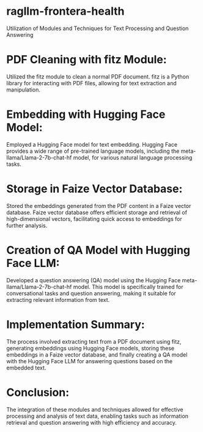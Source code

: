 # ragllm-frontera-health
Utilization of Modules and Techniques for Text Processing and Question Answering

# PDF Cleaning with fitz Module:

Utilized the fitz module to clean a normal PDF document.
fitz is a Python library for interacting with PDF files, allowing for text extraction and manipulation.
# Embedding with Hugging Face Model:

Employed a Hugging Face model for text embedding.
Hugging Face provides a wide range of pre-trained language models, including the meta-llama/Llama-2-7b-chat-hf model, for various natural language processing tasks.
# Storage in Faize Vector Database:

Stored the embeddings generated from the PDF content in a Faize vector database.
Faize vector database offers efficient storage and retrieval of high-dimensional vectors, facilitating quick access to embeddings for further analysis.
# Creation of QA Model with Hugging Face LLM:

Developed a question answering (QA) model using the Hugging Face meta-llama/Llama-2-7b-chat-hf model.
This model is specifically trained for conversational tasks and question answering, making it suitable for extracting relevant information from text.
# Implementation Summary:

The process involved extracting text from a PDF document using fitz, generating embeddings using Hugging Face models, storing these embeddings in a Faize vector database, and finally creating a QA model with the Hugging Face LLM for answering questions based on the embedded text.
# Conclusion:

The integration of these modules and techniques allowed for effective processing and analysis of text data, enabling tasks such as information retrieval and question answering with high efficiency and accuracy.
